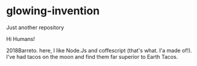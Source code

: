 # glowing-invention
Just another repository


Hi Humans!

2018Barreto. here, I like Node.Js and coffescript (that's what. I'a made of!).
I've had tacos on the moon and find them far superior to Earth Tacos.
